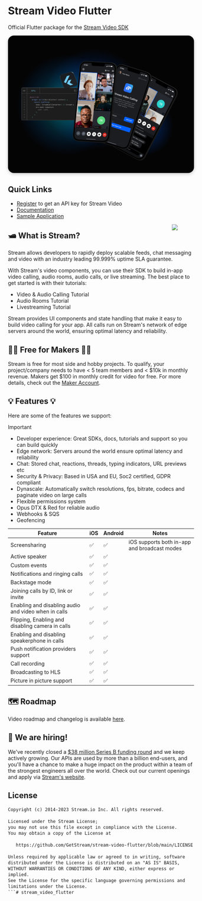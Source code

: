 # Stream Video Flutter
Official Flutter package for the [Stream Video SDK](https://getstream.io/video/sdk/flutter/)

<img src="https://raw.githubusercontent.com/GetStream/stream-video-flutter/main/.readme-assets/Github-Graphic-Flutter.jpg" alt="Stream Video for Flutter Header image" style="box-shadow: 0 3px 10px rgb(0 0 0 / 0.2); border-radius: 1rem" />

## Quick Links

- [Register](https://getstream.io/video/) to get an API key for Stream Video
- [Documentation](https://getstream.io/video/docs/flutter/)
- [Sample Application](https://github.com/GetStream/stream-video-flutter/tree/main/dogfooding)

<a href="https://getstream.io?utm_source=Github&utm_medium=Github_Repo_Content_Ad&utm_content=Developer&utm_campaign=Github_Flutter_Video_SDK&utm_term=DevRelOss">
<img src="https://user-images.githubusercontent.com/24237865/138428440-b92e5fb7-89f8-41aa-96b1-71a5486c5849.png" align="right" width="12%"/>
</a>

## 🛥 What is Stream?

Stream allows developers to rapidly deploy scalable feeds, chat messaging and video with an industry leading 99.999% uptime SLA guarantee.

With Stream's video components, you can use their SDK to build in-app video calling, audio rooms, audio calls, or live streaming. The best place to get started is with their tutorials:

- Video & Audio Calling Tutorial
- Audio Rooms Tutorial
- Livestreaming Tutorial

Stream provides UI components and state handling that make it easy to build video calling for your app. All calls run on Stream's network of edge servers around the world, ensuring optimal latency and reliability.


## 👩‍💻 Free for Makers 👨‍💻

Stream is free for most side and hobby projects. To qualify, your project/company needs to have < 5 team members and < $10k in monthly revenue. Makers get $100 in monthly credit for video for free.
For more details, check out the [Maker Account](https://getstream.io/maker-account?utm_source=Github&utm_medium=Github_Repo_Content_Ad&utm_content=Developer&utm_campaign=Github_Flutter_Video_SDK&utm_term=DevRelOss).

## 💡 Features 💡

Here are some of the features we support:

> [!IMPORTANT]  
> * Developer experience: Great SDKs, docs, tutorials and support so you can build quickly
> * Edge network: Servers around the world ensure optimal latency and reliability
> * Chat: Stored chat, reactions, threads, typing indicators, URL previews etc
> * Security & Privacy: Based in USA and EU, Soc2 certified, GDPR compliant
> * Dynascale: Automatically switch resolutions, fps, bitrate, codecs and paginate video on large calls
> * Flexible permissions system
> * Opus DTX & Red for reliable audio
> * Webhooks & SQS
> * Geofencing

| Feature                                              | iOS | Android | Notes                                          |
|------------------------------------------------------|-----|---------|------------------------------------------------|
| Screensharing                                        | ✅   | ✅       | iOS supports both in-app and broadcast modes   |
| Active speaker                                       | ✅   | ✅       |                                                |
| Custom events                                        | ✅   | ✅       |                                                |
| Notifications and ringing calls                      | ✅   | ✅       |                                                |
| Backstage mode                                       | ✅   | ✅       |                                                |
| Joining calls by ID, link or invite                  | ✅   | ✅       |                                                |
| Enabling and disabling audio and video when in calls | ✅   | ✅       |                                                |
| Flipping, Enabling and disabling camera in calls     | ✅   | ✅       |                                                |
| Enabling and disabling speakerphone in calls         | ✅   | ✅       |                                                |
| Push notification providers support                  | ✅   | ✅       |                                                |
| Call recording                                       | ✅   | ✅       |                                                |
| Broadcasting to HLS                                  | ✅   | ✅       |                                                |
| Picture in picture support                           | ✅   | ✅       |                                                |


## 🗺️ Roadmap
Video roadmap and changelog is available [here](https://github.com/GetStream/protocol/discussions/127). 

## 💼 We are hiring!

We've recently closed a [\$38 million Series B funding round](https://techcrunch.com/2021/03/04/stream-raises-38m-as-its-chat-and-activity-feed-apis-power-communications-for-1b-users/) and we keep actively growing.
Our APIs are used by more than a billion end-users, and you'll have a chance to make a huge impact on the product within a team of the strongest engineers all over the world.
Check out our current openings and apply via [Stream's website](https://getstream.io/team/#jobs).

## License

```
Copyright (c) 2014-2023 Stream.io Inc. All rights reserved.

Licensed under the Stream License;
you may not use this file except in compliance with the License.
You may obtain a copy of the License at

   https://github.com/GetStream/stream-video-flutter/blob/main/LICENSE

Unless required by applicable law or agreed to in writing, software
distributed under the License is distributed on an "AS IS" BASIS,
WITHOUT WARRANTIES OR CONDITIONS OF ANY KIND, either express or implied.
See the License for the specific language governing permissions and
limitations under the License.
```# stream_video_flutter
